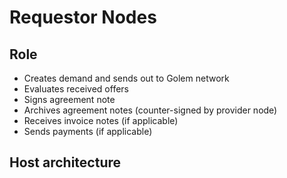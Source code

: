 # Requestor Nodes

## Role
 - Creates demand and sends out to Golem network
 - Evaluates received offers
 - Signs agreement note
 - Archives agreement notes (counter-signed by provider node)
 - Receives invoice notes (if applicable)
 - Sends payments (if applicable)

## Host architecture

